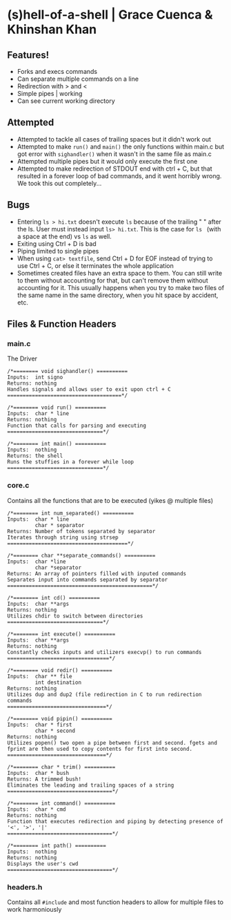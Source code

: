 # (s)hell-of-a-shell | Grace Cuenca & Khinshan Khan

## Features!
- Forks and execs commands
- Can separate multiple commands on a line
- Redirection with > and <
- Simple pipes | working
- Can see current working directory

## Attempted
- Attempted to tackle all cases of trailing spaces but it didn't work out
- Attempted to make `run()` and `main()` the only functions within main.c but got error with `sighandler()` when it wasn't in the same file as main.c
- Attempted multiple pipes but it would only execute the first one
- Attempted to make redirection of STDOUT end with ctrl + C, but that resulted in a forever loop of bad commands, and it went horribly wrong. We took this out completely...

## Bugs
- Entering `ls > hi.txt` doesn't execute `ls` because of the trailing " " after the ls. User must instead input `ls> hi.txt`. This is the case for `ls ` (with a space at the end) vs `ls` as well.
- Exiting using Ctrl + D is bad
- Piping limited to single pipes
- When using `cat> textfile`, send Ctrl + D for EOF instead of trying to use Ctrl + C, or else it terminates the whole application
- Sometimes created files have an extra space to them. You can still write to them without accounting for that, but can't remove them without accounting for it. This usually happens when you try to make two files of the same name in the same directory, when you hit space by accident, etc.

## Files & Function Headers
### main.c
The Driver
```
/*======== void sighandler() ==========
Inputs:  int signo
Returns: nothing
Handles signals and allows user to exit upon ctrl + C
=====================================*/

/*======== void run() ==========
Inputs:  char * line
Returns: nothing
Function that calls for parsing and executing
===============================*/

/*======== int main() ==========
Inputs:  nothing
Returns: the shell
Runs the stuffies in a forever while loop
===============================*/
```

### core.c
Contains all the functions that are to be executed (yikes @ multiple files)
```
/*======== int num_separated() ==========
Inputs:  char * line
         char * separator
Returns: Number of tokens separated by separator
Iterates through string using strsep
=======================================*/

/*======== char **separate_commands() ==========
Inputs:  char *line
         char *separator
Returns: An array of pointers filled with inputed commands
Separates input into commands separated by separator
===============================================*/

/*======== int cd() ==========
Inputs:  char **args
Returns: nothing
Utilizes chdir to switch between directories
===============================*/

/*======== int execute() ==========
Inputs:  char **args
Returns: nothing
Constantly checks inputs and utilizers execvp() to run commands
=================================*/

/*======== void redir() ==========
Inputs:  char ** file
         int destination
Returns: nothing
Utilizes dup and dup2 (file redirection in C to run redirection commands
================================*/

/*======== void pipin() ==========
Inputs:  char * first
         char * second
Returns: nothing
Utilizes popen() two open a pipe between first and second. fgets and fprint are then used to copy contents for first into second.
================================*/

/*======== char * trim() ==========
Inputs:  char * bush
Returns: A trimmed bush!
Eliminates the leading and trailing spaces of a string
==================================*/

/*======== int command() ==========
Inputs:  char * cmd
Returns: nothing
Function that executes redirection and piping by detecting presence of '<', '>', '|'
==================================*/

/*======== int path() ==========
Inputs:  nothing
Returns: nothing
Displays the user's cwd
==================================*/
```

### headers.h
Contains all `#include` and most function headers to allow for multiple files to work harmoniously 
